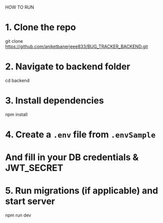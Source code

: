 
HOW TO RUN 
# 1. Clone the repo
git clone https://github.com/aniketbanerjeee833/BUG_TRACKER_BACKEND.git

# 2. Navigate to backend folder
cd backend

# 3. Install dependencies
npm install

# 4. Create a `.env` file from `.envSample`
# And fill in your DB credentials & JWT_SECRET

# 5. Run migrations (if applicable) and start server
npm run dev
